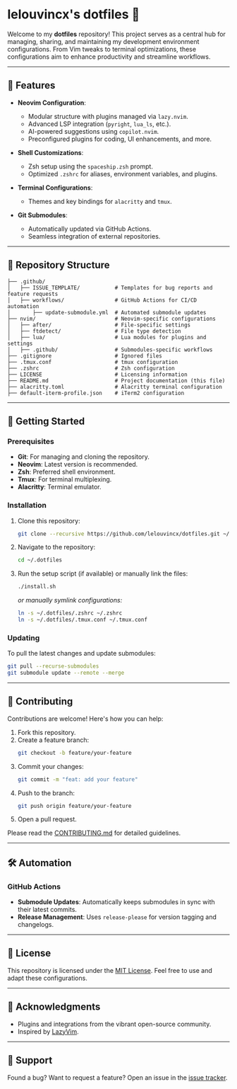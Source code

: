 # lelouvincx's dotfiles 🚀

Welcome to my **dotfiles** repository! This project serves as a central hub for managing, sharing, and maintaining my development environment configurations. From Vim tweaks to terminal optimizations, these configurations aim to enhance productivity and streamline workflows.

---

## 🎯 **Features**

- **Neovim Configuration**:
  - Modular structure with plugins managed via `lazy.nvim`.
  - Advanced LSP integration (`pyright`, `lua_ls`, etc.).
  - AI-powered suggestions using `copilot.nvim`.
  - Preconfigured plugins for coding, UI enhancements, and more.
- **Shell Customizations**:

  - Zsh setup using the `spaceship.zsh` prompt.
  - Optimized `.zshrc` for aliases, environment variables, and plugins.

- **Terminal Configurations**:

  - Themes and key bindings for `alacritty` and `tmux`.

- **Git Submodules**:
  - Automatically updated via GitHub Actions.
  - Seamless integration of external repositories.

---

## 📂 **Repository Structure**

```plaintext
├── .github/
│   ├── ISSUE_TEMPLATE/           # Templates for bug reports and feature requests
│   ├── workflows/                # GitHub Actions for CI/CD automation
│       ├── update-submodule.yml  # Automated submodule updates
├── nvim/                         # Neovim-specific configurations
│   ├── after/                    # File-specific settings
│   ├── ftdetect/                 # File type detection
│   ├── lua/                      # Lua modules for plugins and settings
│   ├── .github/                  # Submodules-specific workflows
├── .gitignore                    # Ignored files
├── .tmux.conf                    # tmux configuration
├── .zshrc                        # Zsh configuration
├── LICENSE                       # Licensing information
├── README.md                     # Project documentation (this file)
├── alacritty.toml                # Alacritty terminal configuration
├── default-iterm-profile.json    # iTerm2 configuration
```

---

## 🔧 **Getting Started**

### Prerequisites

- **Git**: For managing and cloning the repository.
- **Neovim**: Latest version is recommended.
- **Zsh**: Preferred shell environment.
- **Tmux**: For terminal multiplexing.
- **Alacritty**: Terminal emulator.

### Installation

1. Clone this repository:
   ```bash
   git clone --recursive https://github.com/lelouvincx/dotfiles.git ~/.dotfiles
   ```
2. Navigate to the repository:
   ```bash
   cd ~/.dotfiles
   ```
3. Run the setup script (if available) or manually link the files:
   ```bash
   ./install.sh
   ```
   _or manually symlink configurations:_
   ```bash
   ln -s ~/.dotfiles/.zshrc ~/.zshrc
   ln -s ~/.dotfiles/.tmux.conf ~/.tmux.conf
   ```

### Updating

To pull the latest changes and update submodules:

```bash
git pull --recurse-submodules
git submodule update --remote --merge
```

---

## 🤝 **Contributing**

Contributions are welcome! Here's how you can help:

1. Fork this repository.
2. Create a feature branch:
   ```bash
   git checkout -b feature/your-feature
   ```
3. Commit your changes:
   ```bash
   git commit -m "feat: add your feature"
   ```
4. Push to the branch:
   ```bash
   git push origin feature/your-feature
   ```
5. Open a pull request.

Please read the [CONTRIBUTING.md](CONTRIBUTING.md) for detailed guidelines.

---

## 🛠️ **Automation**

### GitHub Actions

- **Submodule Updates**: Automatically keeps submodules in sync with their latest commits.
- **Release Management**: Uses `release-please` for version tagging and changelogs.

---

## 📝 **License**

This repository is licensed under the [MIT License](LICENSE). Feel free to use and adapt these configurations.

---

## 🌟 **Acknowledgments**

- Plugins and integrations from the vibrant open-source community.
- Inspired by [LazyVim](https://github.com/LazyVim/LazyVim).

---

## 🐞 **Support**

Found a bug? Want to request a feature? Open an issue in the [issue tracker](https://github.com/lelouvincx/dotfiles/issues).
